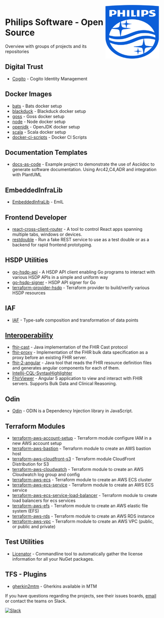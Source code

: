 <img src="./images/Philips_logo.svg" align="right" width="175px" height="175px">

# Philips Software - Open Source

Overview with groups of projects and its repositories

## Digital Trust
  - [Cogito](https://github.com/philips-software/cogito) - Cogito Identity Management
## Docker Images
  - [bats](https://github.com/philips-software/bats) - Bats docker setup
  - [blackduck](https://github.com/philips-software/blackduck) - Blackduck docker setup
  - [goss](https://github.com/philips-software/goss) - Goss docker setup
  - [node](https://github.com/philips-software/node) - Node docker setup
  - [openjdk](https://github.com/philips-software/openjdk) - OpenJDK docker setup
  - [scala](https://github.com/philips-software/scala) - Scala docker setup
  - [docker-ci-scripts](https://github.com/philips-software/docker-ci-scripts) - Docker CI Scripts
## Documentation Templates
  - [docs-as-code](https://github.com/philips-software/docs-as-code) - Example project to demonstrate the use of Asciidoc to generate software documentation. Using Arc42,C4,ADR and integration with PlantUML
## EmbeddedInfraLib
  - [EmbeddedInfraLib](https://github.com/philips-software/embeddedinfralib) - EmIL
## Frontend Developer
  - [react-cross-client-router](https://github.com/philips-software/react-cross-client-router) - A tool to control React apps spanning multiple tabs, windows or devices.
  - [restdouble](https://github.com/philips-software/restdouble) - Run a fake REST service to use as a test double or as a backend for rapid frontend prototyping.
## HSDP Utilities
  - [go-hsdp-api](https://github.com/philips-software/go-hsdp-api) - A HSDP API client enabling Go programs to interact with various HSDP APIs in a simple and uniform way
  - [go-hsdp-signer](https://github.com/philips-software/go-hsdp-signer) - HSDP API signer for Go
  - [terraform-provider-hsdp](https://github.com/philips-software/terraform-provider-hsdp) - Terraform provider to build/verify various HSDP resources
## IAF
  - [IAF](https://github.com/philips-software/iaf) - Type-safe composition and transformation of data points
## [Interoperability](https://github.com/PhilipsOnFhir)
  - [fhir-cast](https://github.com/PhilipsOnFhir/fhir-cast) - Java implementation of the FHIR Cast protocol
  - [fhir-proxy](https://github.com/PhilipsOnFhir/fhir-proxy) - Implementation of the FHIR bulk data specification as a proxy before an existing FHIR server.
  - [fhir-2-angular](https://github.com/PhilipsOnFhir/fhir-2-angular) - Java tool that reads the FHIR resource definition files and generates angular components for each of them.
  - [Intellij-CQL-SyntaxHighlighter](https://github.com/PhilipsOnFhir/Intellij-CQL-SyntaxHiglighter)
  - [FhirViewer](https://github.com/PhilipsOnFhir/FhirViewer) - Angular 5 application to view and interact with FHIR servers. Supports Bulk Data and Clinical Reasoning.
## Odin
  - [Odin](https://github.com/philips-software/odin) - ODIN is a Dependency Injection library in JavaScript.
## Terraform Modules
  - [terraform-aws-account-setup](https://github.com/philips-software/terraform-aws-account-setup) - Terraform module configure IAM in a new AWS account setup
  - [terraform-aws-bastion](https://github.com/philips-software/terraform-aws-bastion) - Terraform module to create an AWS bastion host
  - [terraform-aws-cloudfront-s3](https://github.com/philips-software/terraform-aws-cloudfront-s3) - Terraform module CloudFront Distribution for S3
  - [terraform-aws-cloudwatch](https://github.com/philips-software/terraform-aws-cloudwatch) - Terraform module to create an AWS Cloudwatch log group and config
  - [terraform-aws-ecs](https://github.com/philips-software/terraform-aws-ecs) - Terraform module to create an AWS ECS cluster
  - [terraform-aws-ecs-service](https://github.com/philips-software/terraform-aws-ecs-service) - Terraform module to create an AWS ECS service
  - [terraform-aws-ecs-service-load-balancer](https://github.com/philips-software/terraform-aws-load-balancer) - Terraform module to create load balancers for ecs services
  - [terraform-aws-efs](https://github.com/philips-software/terraform-aws-efs) - Terraform module to create an AWS elastic file system (EFS)
  - [terraform-aws-rds](https://github.com/philips-software/terraform-aws-rds) - Terraform module to create an AWS RDS instance
  - [terraform-aws-vpc](https://github.com/philips-software/terraform-aws-vpc) - Terraform module to create an AWS VPC (public, or public and private)
## Test Utilities
  - [Licenator](https://github.com/philips-software/licenator) - Commandline tool to automatically gather the license information for all your NuGet packages.
## TFS - Plugins
  - [gherkin2mtm](https://github.com/philips-software/gherkin2mtm) - Gherkins available in MTM


If you have questions regarding the projects, see their issues boards, [email](mailto:philips-software@philips.com) or contact the teams on Slack.

[![Slack](https://philips-software-slackin.now.sh/badge.svg)](https://philips-software-slackin.now.sh)
